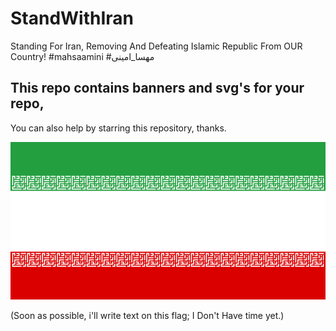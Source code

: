 # StandWithIran
Standing For Iran, Removing And Defeating Islamic Republic From OUR Country! #mahsaamini #مهسا_امینی

## This repo contains banners and svg's for your repo,
 You can also help by starring this repository, thanks.


![Flag of zza](https://github.com/danwem/StandWithIran/blob/main/zzaflag60per.png?raw=true)

(Soon as possible, i'll write text on this flag; I Don't Have time yet.)
